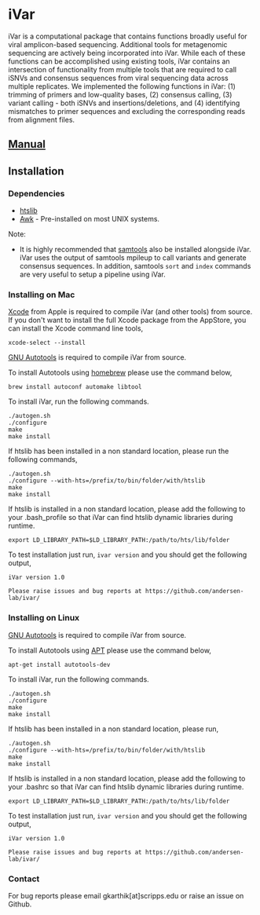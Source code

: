 iVar
===========

iVar is a computational package that contains functions broadly useful for viral amplicon-based sequencing. Additional tools for metagenomic sequencing are actively being incorporated into iVar. While each of these functions can be accomplished using existing tools, iVar contains an intersection of functionality from multiple tools that are required to call iSNVs and consensus sequences from viral sequencing data across multiple replicates. We implemented the following functions in iVar: (1) trimming of primers and low-quality bases, (2) consensus calling, (3) variant calling - both iSNVs and insertions/deletions, and (4) identifying mismatches to primer sequences and excluding the corresponding reads from alignment files.

## [Manual](https://andersen-lab.github.io/ivar/html/)

## Installation

### Dependencies

* [htslib](https://github.com/samtools/htslib)
* [Awk](https://www.cs.princeton.edu/~bwk/btl.mirror/) - Pre-installed on most UNIX systems.

Note:
* It is highly recommended that [samtools](https://github.com/samtools/samtools) also be installed alongside iVar. iVar uses the output of samtools mpileup to call variants and generate consensus sequences. In addition, samtools `sort` and `index` commands are very useful to setup a pipeline using iVar.


### Installing on Mac

[Xcode](https://developer.apple.com/xcode/) from Apple is required to compile iVar (and other tools) from source. If you don't want to install the full Xcode package from the AppStore, you can install the Xcode command line tools,

```
xcode-select --install
```

[GNU Autotools](https://www.gnu.org/software/automake/manual/html_node/Autotools-Introduction.html#Autotools-Introduction) is required to compile iVar from source.

To install Autotools using [homebrew](https://brew.sh/) please use the command below,

```
brew install autoconf automake libtool
```

To install iVar, run the following commands.

```
./autogen.sh
./configure
make
make install
```

If htslib has been installed in a non standard location, please run the following commands,

```
./autogen.sh
./configure --with-hts=/prefix/to/bin/folder/with/htslib
make
make install
```

If htslib is installed in a non standard location, please add the following to your .bash_profile so that iVar can find htslib dynamic libraries during runtime.

```
export LD_LIBRARY_PATH=$LD_LIBRARY_PATH:/path/to/hts/lib/folder
```

To test installation just run, `ivar version` and you should get the following output,

```
iVar version 1.0

Please raise issues and bug reports at https://github.com/andersen-lab/ivar/
```

### Installing on Linux

[GNU Autotools](https://www.gnu.org/software/automake/manual/html_node/Autotools-Introduction.html#Autotools-Introduction) is required to compile iVar from source.

To install Autotools using [APT](https://help.ubuntu.com/lts/serverguide/apt.html) please use the command below,

```
apt-get install autotools-dev
```

To install iVar, run the following commands.

```
./autogen.sh
./configure
make
make install
```

If htslib has been installed in a non standard location, please run,

```
./autogen.sh
./configure --with-hts=/prefix/to/bin/folder/with/htslib
make
make install
```

If htslib is installed in a non standard location, please add the following to your .bashrc so that iVar can find htslib dynamic libraries during runtime.

```
export LD_LIBRARY_PATH=$LD_LIBRARY_PATH:/path/to/hts/lib/folder
```

To test installation just run, `ivar version` and you should get the following output,

```
iVar version 1.0

Please raise issues and bug reports at https://github.com/andersen-lab/ivar/
```

### Contact

For bug reports please email gkarthik[at]scripps.edu or raise an issue on Github.
